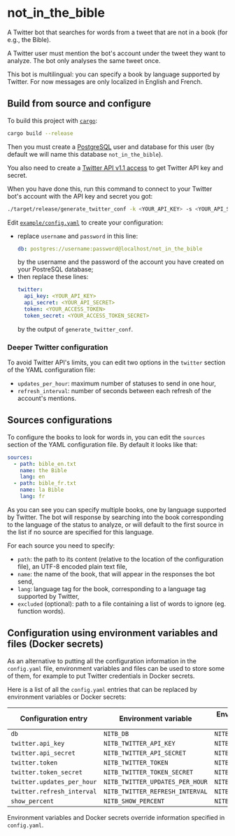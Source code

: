# not_in_the_bible

A Twitter bot that searches for words from a tweet that are not in a book (for
e.g., the Bible).

A Twitter user must mention the bot's account under the tweet they want to
analyze. The bot only analyses the same tweet once.

This bot is multilingual: you can specify a book by language supported by
Twitter. For now messages are only localized in English and French.

## Build from source and configure

To build this project with [`cargo`](https://doc.rust-lang.org/cargo/):

```bash
cargo build --release
```

Then you must create a [PostgreSQL](https://www.postgresql.org/) user and
database for this user (by default we will name this database
`not_in_the_bible`).

You also need to create a
[Twitter API v1.1 access](https://developer.twitter.com/en/portal/projects-and-apps)
to get Twitter API key and secret.

When you have done this, run this command to connect to your Twitter bot's
account with the API key and secret you got:

```bash
./target/release/generate_twitter_conf -k <YOUR_API_KEY> -s <YOUR_API_SECRET>
```

Edit [`example/config.yaml`](example/config.yaml) to create your configuration:

- replace `username` and `password` in this line:
  ```yaml
  db: postgres://username:password@localhost/not_in_the_bible
  ```
  by the username and the password of the account you have created on your
  PostreSQL database;
- then replace these lines:
  ```yaml
  twitter:
    api_key: <YOUR_API_KEY>
    api_secret: <YOUR_API_SECRET>
    token: <YOUR_ACCESS_TOKEN>
    token_secret: <YOUR_ACCESS_TOKEN_SECRET>
  ```
  by the output of `generate_twitter_conf`.

### Deeper Twitter configuration

To avoid Twitter API's limits, you can edit two options in the `twitter` section
of the YAML configuration file:

- `updates_per_hour`: maximum number of statuses to send in one hour,
- `refresh_interval`: number of seconds between each refresh of the account's
  mentions.

## Sources configurations

To configure the books to look for words in, you can edit the `sources` section
of the YAML configuration file. By default it looks like that:

```yaml
sources:
  - path: bible_en.txt
    name: the Bible
    lang: en
  - path: bible_fr.txt
    name: la Bible
    lang: fr
```

As you can see you can specify multiple books, one by language supported by
Twitter. The bot will response by searching into the book corresponding to the
language of the status to analyze, or will default to the first source in the
list if no source are specified for this language.

For each source you need to specify:

- `path`: the path to its content (relative to the location of the configuration
  file), an UTF-8 encoded plain text file,
- `name`: the name of the book, that will appear in the responses the bot send,
- `lang`: language tag for the book, corresponding to a language tag supported
  by Twitter,
- `excluded` (optional): path to a file containing a list of words to ignore
  (eg. function words).

## Configuration using environment variables and files (Docker secrets)

As an alternative to putting all the configuration information in the
`config.yaml` file, environment variables and files can be used to store some of
them, for example to put Twitter credentials in Docker secrets.

Here is a list of all the `config.yaml` entries that can be replaced by
environment variables or Docker secrets:

| Configuration entry        | Environment variable        | Environment variable storing file's path |
|----------------------------|---------------------------------|--------------------------------------|
| `db`                       | `NITB_DB`                       | `NITB_DB_FILE`                       |
| `twitter.api_key`          | `NITB_TWITTER_API_KEY`          | `NITB_TWITTER_API_KEY_FILE`          |
| `twitter.api_secret`       | `NITB_TWITTER_API_SECRET`       | `NITB_TWITTER_API_SECRET_FILE`       |
| `twitter.token`            | `NITB_TWITTER_TOKEN`            | `NITB_TWITTER_TOKEN_FILE`            |
| `twitter.token_secret`     | `NITB_TWITTER_TOKEN_SECRET`     | `NITB_TWITTER_TOKEN_SECRET_FILE`     |
| `twitter.updates_per_hour` | `NITB_TWITTER_UPDATES_PER_HOUR` | `NITB_TWITTER_UPDATES_PER_HOUR_FILE` |
| `twitter.refresh_interval` | `NITB_TWITTER_REFRESH_INTERVAL` | `NITB_TWITTER_REFRESH_INTERVAL_FILE` |
| `show_percent`             | `NITB_SHOW_PERCENT`             | `NITB_SHOW_PERCENT_FILE`             |

Environment variables and Docker secrets override information specified in
`config.yaml`.
